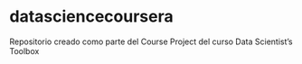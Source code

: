 # datasciencecoursera
Repositorio creado como parte del Course Project del curso Data Scientist’s Toolbox
